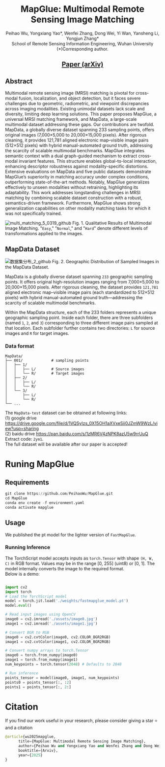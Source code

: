 <div align="center">

# MapGlue: Multimodal Remote Sensing Image Matching

</div>

<div align="center">

Peihao Wu, Yongxiang Yao*, Wenfei Zhang, Dong Wei, Yi Wan, Yansheng Li, Yongjun Zhang*<br>
School of Remote Sensing Information Engineering, Wuhan University<br>
(*)Corresponding author.

## [Paper (arXiv)](https://arxiv.org/abs/2503.16185)

</div>


## Abstract
Multimodal remote sensing image (MRSI) matching is pivotal for cross-modal fusion, localization, and object detection, but it faces severe challenges due to geometric, radiometric, and viewpoint discrepancies across imaging modalities. Existing unimodal datasets lack scale and diversity, limiting deep learning solutions. This paper proposes MapGlue, a universal MRSI matching framework, and MapData, a large-scale multimodal dataset addressing these gaps. Our contributions are twofold. MapData, a globally diverse dataset spanning 233 sampling points, offers original images (7,000×5,000 to 20,000×15,000 pixels). After rigorous cleaning, it provides 121,781 aligned electronic map–visible image pairs (512×512 pixels) with hybrid manual-automated ground truth, addressing the scarcity of scalable multimodal benchmarks. MapGlue integrates semantic context with a dual graph-guided mechanism to extract cross-modal invariant features. This structure enables global-to-local interaction, enhancing descriptor robustness against modality-specific distortions. Extensive evaluations on MapData and five public datasets demonstrate MapGlue’s superiority in matching accuracy under complex conditions, outperforming state-of-the-art methods. Notably, MapGlue generalizes effectively to unseen modalities without retraining, highlighting its adaptability. This work addresses longstanding challenges in MRSI matching by combining scalable dataset construction with a robust, semantics-driven framework. Furthermore, MapGlue shows strong generalization capabilities on other modality matching tasks for which it was not specifically trained.

![multi_matching_5_0319_github](https://github.com/user-attachments/assets/0a63abdd-04d4-48fd-8209-b18c95a7763d)
Fig. 1. Qualitative Results of Multimodal Image Matching. "``Easy``," "``Normal``," and "``Hard``" denote different levels of transformations applied to the images.

## MapData Dataset
![数据集分布_2_github](https://github.com/user-attachments/assets/5c3476ae-c466-47ba-899b-f06780ce0a90)
Fig. 2. Geographic Distribution of Sampled Images in the MapData Dataset.

MapData is a globally diverse dataset spanning ``233`` geographic sampling points. It offers original high-resolution images ranging from 7,000×5,000 to 20,000×15,000 pixels. After rigorous cleaning, the dataset provides ``121,781`` aligned electronic map–visible image pairs (each standardized to 512×512 pixels) with hybrid manual-automated ground truth—addressing the scarcity of scalable multimodal benchmarks.

Within the MapData structure, each of the 233 folders represents a unique geographic sampling point. Inside each folder, there are three subfolders (named ``1``, ``2``, and ``3``) corresponding to three different image pairs sampled at that location. Each subfolder further contains two directories: ``L`` for source images and ``R`` for target images.  
### Data format  
```text
MapData/
├── 001/             # sampling points
│   ├── 1/
│   │   ├── L/       # Source images
│   │   └── R/       # Target images
│   ├── 2/
│   │   ├── L/
│   │   └── R/
│   └── 3/
│       ├── L/
│       └── R/
└── ...
```

The ``MapData-test`` dataset can be obtained at following links:<br>
(1) google drive https://drive.google.com/file/d/1VQSyIzs_0X15OH1aXVxeSii0JZmW9WzL/view?usp=sharing<br>
(2) baidu drive https://pan.baidu.com/s/1zMR6V4zNPK8azU5w9rrUuQ  Extract code: ``2ym1``. <br>
The full dataset will be available after our paper is accepted!
# Runing MapGlue
## Requirements
```python
git clone https://github.com/PeihaoWu/MapGlue.git
cd MapGlue
conda env create -f environment.yaml
conda activate mapglue
```
## Usage
We published the pt model for the lighter version of ``FastMapGlue``.
### Running Inference
The TorchScript model accepts inputs as ``torch.Tensor`` with shape ``(H, W, C)`` in RGB format. Values may be in the range [0, 255] (uint8) or [0, 1]. The model internally converts the image to the required format.  
Below is a demo:
```python

import cv2
import torch
# Load the TorchScript model
model = torch.jit.load('./weights/fastmapglue_model.pt')
model.eval()

# Read input images using OpenCV
image0 = cv2.imread('./assets/image0.jpg')
image1 = cv2.imread('./assets/image1.jpg')

# Convert BGR to RGB
image0 = cv2.cvtColor(image0, cv2.COLOR_BGR2RGB)
image1 = cv2.cvtColor(image1, cv2.COLOR_BGR2RGB)

# Convert numpy arrays to torch.Tensor
image0 = torch.from_numpy(image0)
image1 = torch.from_numpy(image1)
num_keypoints = torch.tensor(2048) # Defaults to 2048

# Run inference
points_tensor = model(image0, image1, num_keypoints)
points0 = points_tensor[:, :2]
points1 = points_tensor[:, 2:]
```
# Citation
If you find our work useful in your research, please consider giving a star ⭐ and a citation
```python
@article{wu2025mapglue,
      title={MapGlue: Multimodal Remote Sensing Image Matching}, 
      author={Peihao Wu and Yongxiang Yao and Wenfei Zhang and Dong Wei and Yi Wan and Yansheng Li and Yongjun Zhang},
      booktitle={Arxiv},
      year={2025}
}
```



